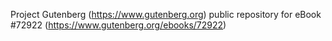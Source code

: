 Project Gutenberg (https://www.gutenberg.org) public repository
for eBook #72922 (https://www.gutenberg.org/ebooks/72922)
